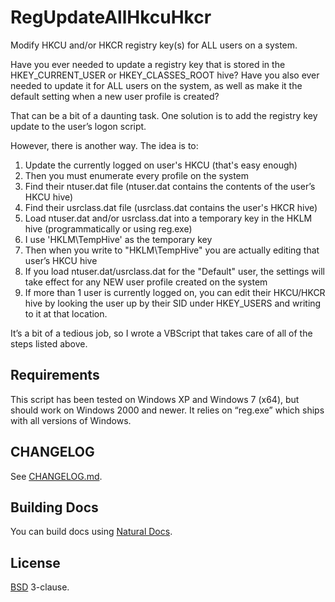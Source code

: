 # RegUpdateAllHkcuHkcr

Modify HKCU and/or HKCR registry key(s) for ALL users on a system.

Have you ever needed to update a registry key that is stored in the HKEY_CURRENT_USER or HKEY_CLASSES_ROOT hive? Have you also ever needed to update it for ALL users on the system, as well as make it the default setting when a new user profile is created?

That can be a bit of a daunting task. One solution is to add the registry key update to the user’s logon script.

However, there is another way. The idea is to:

1. Update the currently logged on user's HKCU (that's easy enough)
1. Then you must enumerate every profile on the system
1. Find their ntuser.dat file (ntuser.dat contains the contents of the user’s HKCU hive)
1. Find their usrclass.dat file (usrclass.dat contains the user's HKCR hive)
1. Load ntuser.dat and/or usrclass.dat into a temporary key in the HKLM hive (programmatically or using reg.exe)
1. I use 'HKLM\TempHive' as the temporary key
1. Then when you write to "HKLM\TempHive" you are actually editing that user’s HKCU hive
1. If you load ntuser.dat/usrclass.dat for the "Default" user, the settings will take effect for any NEW user profile created on the system
1. If more than 1 user is currently logged on, you can edit their HKCU/HKCR hive by looking the user up by their SID under HKEY_USERS and writing to it at that location.

It’s a bit of a tedious job, so I wrote a VBScript that takes care of all of the steps listed above. 

## Requirements

This script has been tested on Windows XP and Windows 7 (x64), but should work on Windows 2000 and newer. It relies on “reg.exe” which ships with all versions of Windows.

## CHANGELOG

See [CHANGELOG.md](CHANGELOG.md).
	
## Building Docs

You can build docs using [Natural Docs](http://www.naturaldocs.org).
	
## License

[BSD](LICENSE) 3-clause.
